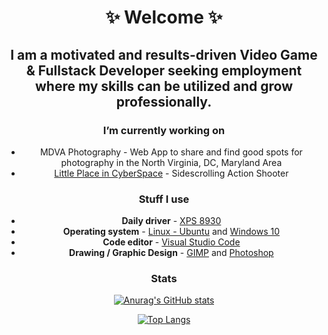 <div align="center">

# ✨ Welcome ✨

 
## I am a motivated and results-driven Video Game & Fullstack Developer seeking employment where my skills can be utilized and grow professionally.

### I’m currently working on
 - MDVA Photography - Web App to share and find good spots for photography in the North Virginia, DC, Maryland Area
 - [Little Place in CyberSpace](https://countchrisdo.itch.io/little-place-in-cyberspace) - Sidescrolling Action Shooter
 
<!-- ### I’m currently learning
 -  -->
 
### Stuff I use

- **Daily driver** - [XPS 8930](https://support.apple.com/kb/sp688?locale=en_GB)
- **Operating system** - [Linux - Ubuntu](https://ubuntu.com/) and [Windows 10](https://www.microsoft.com/en-gb/windows/)
- **Code editor** - [Visual Studio Code](https://code.visualstudio.com/)
- **Drawing / Graphic Design** - [GIMP](https://www.gimp.org/) and [Photoshop](https://www.adobe.com/products/photoshop/landpa.html?sdid=KKQIN&mv=search&kw=photoshop&s_kwcid=AL!3085!10!79164992492580!79165251442724&ef_id=0930aea27916169c938ace561ca6497a:G:s&msclkid=0930aea27916169c938ace561ca6497a)

### Stats
 
[![Anurag's GitHub stats](https://github-readme-stats.vercel.app/api?username=CountChrisdo&hide=issues&show_icons=true&theme=react)](https://github.com/anuraghazra/github-readme-stats)

[![Top Langs](https://github-readme-stats.vercel.app/api/top-langs/?username=CountChrisdo&layout=compact&theme=react)](https://github.com/anuraghazra/github-readme-stats)
 
</div>

